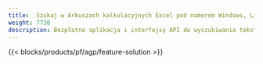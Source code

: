 ```yaml
---
title:  Szukaj w Arkuszach kalkulacyjnych Excel pod numerem Windows, Linux i macOS
weight: 7730
description: Bezpłatna aplikacja i interfejsy API do wyszukiwania tekstu w plikach XLS, XLSX i ODS
---
```

{{< blocks/products/pf/agp/feature-solution >}} 

